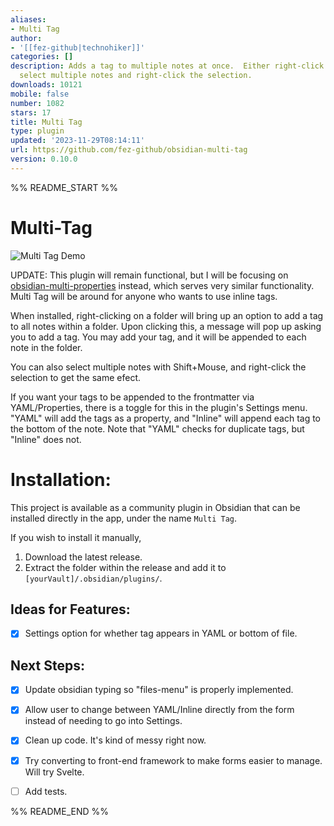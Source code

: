 ```yaml
---
aliases:
- Multi Tag
author:
- '[[fez-github|technohiker]]'
categories: []
description: Adds a tag to multiple notes at once.  Either right-click a folder, or
  select multiple notes and right-click the selection.
downloads: 10121
mobile: false
number: 1082
stars: 17
title: Multi Tag
type: plugin
updated: '2023-11-29T08:14:11'
url: https://github.com/fez-github/obsidian-multi-tag
version: 0.10.0
---
```


%% README_START %%

# Multi-Tag

![Multi Tag Demo](https://github.com/fez-github/obsidian-multi-tag/assets/75589254/8cb7cd25-9fd5-4105-8658-6d32e1f219b4)


UPDATE: This plugin will remain functional, but I will be focusing on [obsidian-multi-properties](https://github.com/fez-github/obsidian-multi-properties) instead, which serves very similar functionality.  Multi Tag will be around for anyone who wants to use inline tags.

When installed, right-clicking on a folder will bring up an option to add a tag to all notes within a folder. Upon clicking this, a message will pop up asking you to add a tag. You may add your tag, and it will be appended to each note in the folder.

You can also select multiple notes with Shift+Mouse, and right-click the selection to get the same efect.

If you want your tags to be appended to the frontmatter via YAML/Properties, there is a toggle for this in the plugin's Settings menu. "YAML" will add the tags as a property, and "Inline" will append each tag to the bottom of the note. Note that "YAML" checks for duplicate tags, but "Inline" does not.

# Installation:

This project is available as a community plugin in Obsidian that can be installed directly in the app, under the name `Multi Tag`.

If you wish to install it manually,

1. Download the latest release.
2. Extract the folder within the release and add it to `[yourVault]/.obsidian/plugins/`.

## Ideas for Features:

- [x] Settings option for whether tag appears in YAML or bottom of file.

## Next Steps:

- [x] Update obsidian typing so "files-menu" is properly implemented.
- [x] Allow user to change between YAML/Inline directly from the form instead of needing to go into Settings.
- [x] Clean up code. It's kind of messy right now.
- [x] Try converting to front-end framework to make forms easier to manage. Will try Svelte.
- [ ] Add tests.


%% README_END %%
